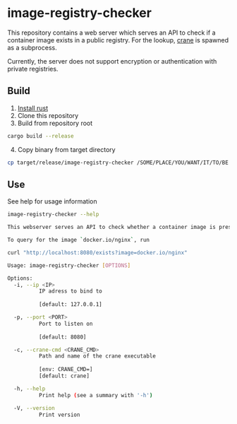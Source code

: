 # image-registry-checker

This repository contains a web server which serves an API to check if a container image exists in a
public registry. For the lookup, [crane](https://github.com/google/go-containerregistry/blob/main/cmd/crane/doc/crane.md) is spawned as a subprocess.

Currently, the server does not support encryption or authentication with private registries.

## Build

1. [Install rust](https://www.rust-lang.org/tools/install)
2. Clone this repository
3. Build from repository root
```bash
cargo build --release
```
4. Copy binary from target directory
```bash
cp target/release/image-registry-checker /SOME/PLACE/YOU/WANT/IT/TO/BE
```

## Use

See help for usage information
```bash
image-registry-checker --help

This webserver serves an API to check whether a container image is present in a registry or not. Currently, it only allows to query public registries (no authentication implemented) and serves only http (no encription).

To query for the image `docker.io/nginx`, run

curl "http://localhost:8080/exists?image=docker.io/nginx"

Usage: image-registry-checker [OPTIONS]

Options:
  -i, --ip <IP>
          IP adress to bind to
          
          [default: 127.0.0.1]

  -p, --port <PORT>
          Port to listen on
          
          [default: 8080]

  -c, --crane-cmd <CRANE_CMD>
          Path and name of the crane executable
          
          [env: CRANE_CMD=]
          [default: crane]

  -h, --help
          Print help (see a summary with '-h')

  -V, --version
          Print version
```
